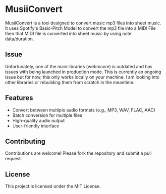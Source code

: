 # MusiiConvert

MusiiConvert is a tool designed to convert music mp3 files into sheet music. It uses Spotify's Basic-Pitch Model to convert the mp3 file into a MIDI File then that MIDI file is converted into sheet music by using note data/duration.

## Issue

Unfortunately, one of the main libraries (webmcore) is outdated and has issues with being launched in production mode. This is currently an ongoing issue but for now, this only works locally on your machine. I am looking into other libraries or rebuilding them from scratch in the meantime.

## Features

- Convert between multiple audio formats (e.g., MP3, WAV, FLAC, AAC)
- Batch conversion for multiple files
- High-quality audio output
- User-friendly interface

## Contributing

Contributions are welcome! Please fork the repository and submit a pull request.

## License

This project is licensed under the MIT License.
